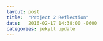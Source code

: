 ```yaml
---
layout: post
title:  "Project 2 Reflection"
date:   2016-02-17 14:38:00 -0600
categories: jekyll update
---
```


